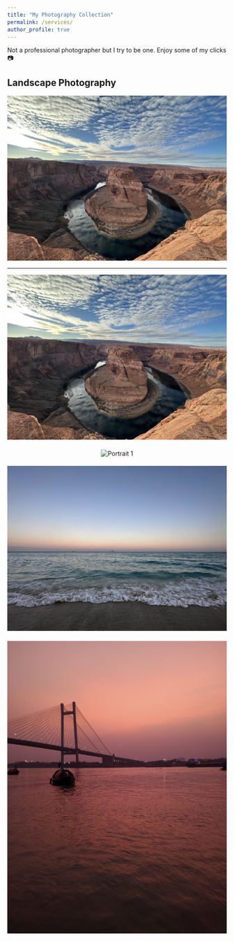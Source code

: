```yaml
---
title: "My Photography Collection"
permalink: /services/
author_profile: true
---
```


Not a professional photographer but I try to be one. Enjoy some of my clicks 📷

## Landscape Photography

<div class="image-grid">
  <div class="image-item">
    <img src="/images/photography/horseshoe_bend.jpeg" alt="Landscape 1">


----
<div class="image-grid">
  <div class="image-item">
    <img class="landscape" src="/images/photography/horseshoe_bend.jpeg" alt="Landscape 1">
    <span class="tooltip">horseshoe_bend</span>
  </div>
  <div class="image-item">
    <img class="portrait" src="/images/photography/living_root.jpeg" alt="Portrait 1">
    <span class="tooltip">Location 2</span>
  </div>
  <div class="image-item">
    <img class="landscape" src="/images/photography/south_beach.jpeg" alt="Landscape 2">
    <span class="tooltip">Location 3</span>
  </div>
  <div class="image-item">
    <img class="portrait" src="/images/photography/howrah.jpeg" alt="Portrait 2">
    <span class="tooltip">Location 4</span>
  </div>
  <!-- Add more image items -->
</div>

<style>
  .image-grid {
    display: grid;
    grid-template-columns: repeat(auto-fill, minmax(250px, 1fr));
    gap: 20px;
  }

  .image-item {
    position: relative;
    text-align: center;
    border: none;
  }

  .landscape,
  .portrait {
    max-width: 100%;
    max-height: 100%;
    width: auto;
    height: auto;
  }

  .tooltip {
    position: absolute;
    bottom: 0;
    left: 50%;
    transform: translateX(-50%);
    display: none;
    background-color: rgba(0, 0, 0, 0.8);
    color: #fff;
    padding: 4px 8px;
    border-radius: 4px;
    font-size: 14px;
    z-index: 1;
  }

  .image-item:hover .tooltip {
    display: block;
  }
</style>
